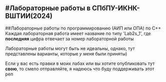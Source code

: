#Лабораторные работы в СПбПУ-ИКНК-ВШТИИ(2024)
---
##Лабораторные работы по программированию (АИП или ОПА) по С++
Каждая лабораторная работа имеет название по типу 'Lab2s_1', где __последняя__ цифра отвечает за номер лабораторной работы

Лабораторные работы могут быть не идеальны, однако, тут представлены варианты, которые _у меня_ были приняты)

Если у вас есть правки в моих лабах или вы хотите опубликовать тут __свою__, то смело отправляйте, я надеюсь что буду поддерживать этот реп

